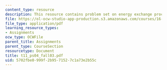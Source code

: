 ```yaml
---
content_type: resource
description: This resource contains problem set on energy exchange processes.
file: https://ol-ocw-studio-app-production.s3.amazonaws.com/courses/16-01-unified-engineering-i-ii-iii-iv-fall-2005-spring-2006/5702fbe0999f2b9571527c1a73e2b55c_t11_ps04_fall03.pdf
file_type: application/pdf
learning_resource_types:
- Assignments
ocw_type: OCWFile
parent_title: Assignments
parent_type: CourseSection
resourcetype: Document
title: t11_ps04_fall03.pdf
uid: 5702fbe0-999f-2b95-7152-7c1a73e2b55c
---
```

